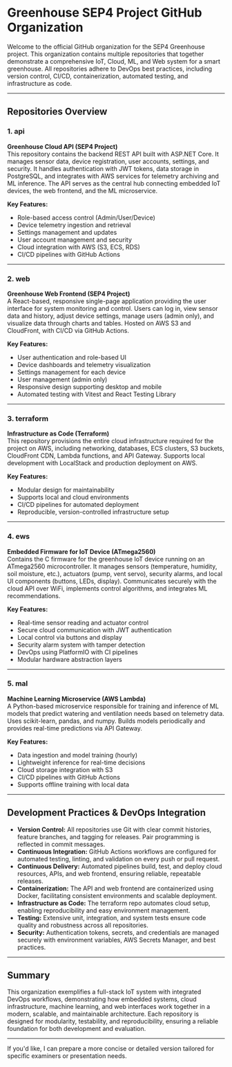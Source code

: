 
# Greenhouse SEP4 Project GitHub Organization

Welcome to the official GitHub organization for the SEP4 Greenhouse project. This organization contains multiple repositories that together demonstrate a comprehensive IoT, Cloud, ML, and Web system for a smart greenhouse. All repositories adhere to DevOps best practices, including version control, CI/CD, containerization, automated testing, and infrastructure as code.

---

## Repositories Overview

### 1. **api**  
**Greenhouse Cloud API (SEP4 Project)**  
This repository contains the backend REST API built with ASP.NET Core. It manages sensor data, device registration, user accounts, settings, and security. It handles authentication with JWT tokens, data storage in PostgreSQL, and integrates with AWS services for telemetry archiving and ML inference. The API serves as the central hub connecting embedded IoT devices, the web frontend, and the ML microservice.

**Key Features:**  
- Role-based access control (Admin/User/Device)  
- Device telemetry ingestion and retrieval  
- Settings management and updates  
- User account management and security  
- Cloud integration with AWS (S3, ECS, RDS)  
- CI/CD pipelines with GitHub Actions

---

### 2. **web**  
**Greenhouse Web Frontend (SEP4 Project)**  
A React-based, responsive single-page application providing the user interface for system monitoring and control. Users can log in, view sensor data and history, adjust device settings, manage users (admin only), and visualize data through charts and tables. Hosted on AWS S3 and CloudFront, with CI/CD via GitHub Actions.

**Key Features:**  
- User authentication and role-based UI  
- Device dashboards and telemetry visualization  
- Settings management for each device  
- User management (admin only)  
- Responsive design supporting desktop and mobile  
- Automated testing with Vitest and React Testing Library

---

### 3. **terraform**  
**Infrastructure as Code (Terraform)**  
This repository provisions the entire cloud infrastructure required for the project on AWS, including networking, databases, ECS clusters, S3 buckets, CloudFront CDN, Lambda functions, and API Gateway. Supports local development with LocalStack and production deployment on AWS.

**Key Features:**  
- Modular design for maintainability  
- Supports local and cloud environments  
- CI/CD pipelines for automated deployment  
- Reproducible, version-controlled infrastructure setup

---

### 4. **ews**  
**Embedded Firmware for IoT Device (ATmega2560)**  
Contains the C firmware for the greenhouse IoT device running on an ATmega2560 microcontroller. It manages sensors (temperature, humidity, soil moisture, etc.), actuators (pump, vent servo), security alarms, and local UI components (buttons, LEDs, display). Communicates securely with the cloud API over WiFi, implements control algorithms, and integrates ML recommendations.

**Key Features:**  
- Real-time sensor reading and actuator control  
- Secure cloud communication with JWT authentication  
- Local control via buttons and display  
- Security alarm system with tamper detection  
- DevOps using PlatformIO with CI pipelines  
- Modular hardware abstraction layers

---

### 5. **mal**  
**Machine Learning Microservice (AWS Lambda)**  
A Python-based microservice responsible for training and inference of ML models that predict watering and ventilation needs based on telemetry data. Uses scikit-learn, pandas, and numpy. Builds models periodically and provides real-time predictions via API Gateway.

**Key Features:**  
- Data ingestion and model training (hourly)  
- Lightweight inference for real-time decisions  
- Cloud storage integration with S3  
- CI/CD pipelines with GitHub Actions  
- Supports offline training with local data

---

## Development Practices & DevOps Integration

- **Version Control:** All repositories use Git with clear commit histories, feature branches, and tagging for releases. Pair programming is reflected in commit messages.
- **Continuous Integration:** GitHub Actions workflows are configured for automated testing, linting, and validation on every push or pull request.
- **Continuous Delivery:** Automated pipelines build, test, and deploy cloud resources, APIs, and web frontend, ensuring reliable, repeatable releases.
- **Containerization:** The API and web frontend are containerized using Docker, facilitating consistent environments and scalable deployment.
- **Infrastructure as Code:** The terraform repo automates cloud setup, enabling reproducibility and easy environment management.
- **Testing:** Extensive unit, integration, and system tests ensure code quality and robustness across all repositories.
- **Security:** Authentication tokens, secrets, and credentials are managed securely with environment variables, AWS Secrets Manager, and best practices.

---

## Summary

This organization exemplifies a full-stack IoT system with integrated DevOps workflows, demonstrating how embedded systems, cloud infrastructure, machine learning, and web interfaces work together in a modern, scalable, and maintainable architecture. Each repository is designed for modularity, testability, and reproducibility, ensuring a reliable foundation for both development and evaluation.

---

If you'd like, I can prepare a more concise or detailed version tailored for specific examiners or presentation needs.
